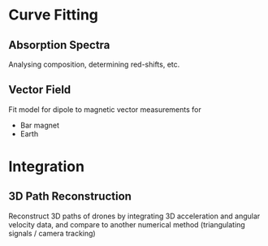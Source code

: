 
# Curve Fitting

## Absorption Spectra

Analysing composition, determining red-shifts, etc.

## Vector Field

Fit model for dipole to magnetic vector measurements for 
- Bar magnet
- Earth
# Integration

## 3D Path Reconstruction

Reconstruct 3D paths of drones by integrating 3D acceleration and angular velocity data, and compare to another numerical method (triangulating signals / camera tracking)